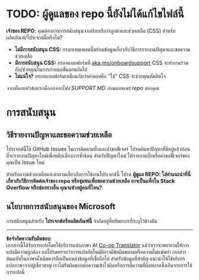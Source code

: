 <!--
CO_OP_TRANSLATOR_METADATA:
{
  "original_hash": "b7244261ee19497082edf33bcce64717",
  "translation_date": "2025-09-03T23:07:05+00:00",
  "source_file": "SUPPORT.md",
  "language_code": "th"
}
-->
# TODO: ผู้ดูแลของ repo นี้ยังไม่ได้แก้ไขไฟล์นี้

**เจ้าของ REPO**: คุณต้องการการสนับสนุนจากฝ่ายบริการลูกค้าและช่วยเหลือ (CSS) สำหรับผลิตภัณฑ์/โปรเจกต์นี้หรือไม่?

- **ไม่มีการสนับสนุน CSS:** กรอกเทมเพลตนี้พร้อมข้อมูลเกี่ยวกับวิธีการรายงานปัญหาและขอความช่วยเหลือ
- **มีการสนับสนุน CSS:** กรอกแบบฟอร์มที่ [aka.ms/onboardsupport](https://aka.ms/onboardsupport) CSS จะทำงานร่วมกับ/ช่วยคุณในการกำหนดขั้นตอนถัดไป
- **ไม่แน่ใจ?** กรอกแบบฟอร์มเหมือนกับว่าคำตอบคือ "ใช่" CSS จะช่วยคุณตัดสินใจ

*จากนั้นลบหัวข้อแรกนี้ออกจากไฟล์ SUPPORT.MD ก่อนเผยแพร่ repo ของคุณ*

# การสนับสนุน

## วิธีรายงานปัญหาและขอความช่วยเหลือ  

โปรเจกต์นี้ใช้ GitHub Issues ในการติดตามบั๊กและคำขอฟีเจอร์ โปรดค้นหาปัญหาที่มีอยู่แล้วก่อนที่จะรายงานปัญหาใหม่เพื่อหลีกเลี่ยงการซ้ำซ้อน สำหรับปัญหาใหม่ ให้รายงานบั๊กหรือคำขอฟีเจอร์ของคุณเป็น Issue ใหม่

สำหรับความช่วยเหลือและคำถามเกี่ยวกับการใช้งานโปรเจกต์นี้ โปรด **ผู้ดูแล REPO: ใส่คำแนะนำที่นี่เกี่ยวกับวิธีการติดต่อเจ้าของ repo หรือชุมชนเพื่อขอความช่วยเหลือ อาจเป็นแท็กใน Stack Overflow หรือช่องทางอื่น คุณจะช่วยผู้คนที่ไหน?**.

## นโยบายการสนับสนุนของ Microsoft  

การสนับสนุนสำหรับ **โปรเจกต์หรือผลิตภัณฑ์นี้** จำกัดอยู่ที่ทรัพยากรที่ระบุไว้ข้างต้น

---

**ข้อจำกัดความรับผิดชอบ**:  
เอกสารนี้ได้รับการแปลโดยใช้บริการแปลภาษา AI [Co-op Translator](https://github.com/Azure/co-op-translator) แม้ว่าเราจะพยายามให้การแปลมีความถูกต้อง แต่โปรดทราบว่าการแปลอัตโนมัติอาจมีข้อผิดพลาดหรือความไม่แม่นยำ เอกสารต้นฉบับในภาษาดั้งเดิมควรถือเป็นแหล่งข้อมูลที่เชื่อถือได้ สำหรับข้อมูลที่สำคัญ แนะนำให้ใช้บริการแปลภาษาจากผู้เชี่ยวชาญ เราไม่รับผิดชอบต่อความเข้าใจผิดหรือการตีความที่ผิดพลาดซึ่งเกิดจากการใช้การแปลนี้